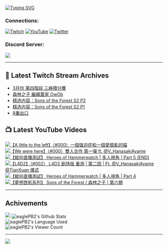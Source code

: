 <!--### Hello people, I'm EaglePB2 - The one who building something for fun 👋
Thank you for standby for this profile.   
The purpose of this profile is coming soon.   
You may come back later, as you wish if this readme.md is updated.   -->

<a href="https://git.io/typing-svg"><img src="https://readme-typing-svg.herokuapp.com?font=Fira+Code&duration=1000&pause=5000&vCenter=true&random=false&width=500&lines=%F0%9F%91%8B+Hello+Everyone%2C+I'm+EaglePB2.;%F0%9F%99%87+Thank+you+for+stopping+by+my+profile.+;%F0%9F%94%AD+%3D%3D%3D%3D+%F0%9F%94%AD;%F0%9F%91%8B+%E4%BD%A0%E5%A5%BD%EF%BC%8C%E6%AD%A1%E8%BF%8E%E4%BE%86%E5%88%B0%E6%88%91%E7%9A%84%E4%BB%A3%E7%A2%BC%E5%BA%AB%E3%80%82;%F0%9F%99%87+%E6%84%9F%E8%AC%9D%E5%89%8D%E4%BE%86%E5%8F%83%E8%A7%80%E5%B0%8F%E5%B1%8B+owo~" alt="Typing SVG" /></a>

### Connections:

[![Twitch](https://img.shields.io/badge/Twitch-9347FF?style=flat-square&logo=twitch&logoColor=white)](https://www.twitch.tv/eaglepb2)
[![YouTube](https://img.shields.io/badge/YouTube-%23FF0000.svg?style=flat-square&logo=YouTube&logoColor=white)](https://www.youtube.com/eaglepb2)
[![Twitter](https://img.shields.io/badge/Twitter-%231DA1F2.svg?style=flat-square&logo=Twitter&logoColor=white)](https://twitter.com/eaglepb2)

### Discord Server:

[![](https://invidget.switchblade.xyz/qKrub9b?theme=dark&language=ch)](https://discord.gg/qKrub9b)

---

## 👾 Latest Twitch Stream Archives
<!-- TWITCH:START -->
- [3月份 第四階段 三麻積分賽](https://www.twitch.tv/videos/2102858897)
- [森林之子 繼續蓋家 OwOb](https://www.twitch.tv/videos/2100035458)
- [精选内容：Sons of the Forest S2 P2](https://www.twitch.tv/videos/2099119698)
- [精选内容：Sons of the Forest S2 P1](https://www.twitch.tv/videos/2099119504)
- [8番出口](https://www.twitch.tv/videos/2099117953)
<!-- TWITCH:END -->



## 📺 Latest YouTube Videos
<!-- YOUTUBE:START -->
<!-- YOUTUBE:END -->

<!-- BEGIN YOUTUBE-CARDS -->
<a href="https://www.youtube.com/watch?v=hTTbkImI4G0">
  <picture>
    <source media="(prefers-color-scheme: dark)" srcset="https://ytcards.demolab.com/?id=hTTbkImI4G0&title=%E3%80%90A+little+to+the+left%E3%80%91%EF%BC%88%23000%EF%BC%89%E4%B8%80%E5%80%8B%E5%BC%BA%E8%BF%AB%E7%97%87%E5%92%8C%E4%B8%80%E5%80%8B%E6%84%9B%E6%90%97%E4%BA%82%E7%9A%84%E8%B2%93&lang=zh&timestamp=1711684832&background_color=%230d1117&title_color=%23ffffff&stats_color=%23dedede&max_title_lines=1&width=250&border_radius=5&duration=9026">
    <img src="https://ytcards.demolab.com/?id=hTTbkImI4G0&title=%E3%80%90A+little+to+the+left%E3%80%91%EF%BC%88%23000%EF%BC%89%E4%B8%80%E5%80%8B%E5%BC%BA%E8%BF%AB%E7%97%87%E5%92%8C%E4%B8%80%E5%80%8B%E6%84%9B%E6%90%97%E4%BA%82%E7%9A%84%E8%B2%93&lang=zh&timestamp=1711684832&background_color=%23ffffff&title_color=%2324292f&stats_color=%2357606a&max_title_lines=1&width=250&border_radius=5&duration=9026" alt="【A little to the left】（#000）一個强迫症和一個愛搗亂的貓" title="【A little to the left】（#000）一個强迫症和一個愛搗亂的貓">
  </picture>
</a>
<a href="https://www.youtube.com/watch?v=Ocd07Hrp_6s">
  <picture>
    <source media="(prefers-color-scheme: dark)" srcset="https://ytcards.demolab.com/?id=Ocd07Hrp_6s&title=%E3%80%90We+were+here%E3%80%91%EF%BC%88%23000%EF%BC%89%E9%9B%99%E4%BA%BA%E5%90%88%E4%BD%9C+%E7%AC%AC%E4%B8%80%E5%BD%88+ft.+%40V_HanasakiAyame&lang=zh&timestamp=1711641152&background_color=%230d1117&title_color=%23ffffff&stats_color=%23dedede&max_title_lines=1&width=250&border_radius=5&duration=4853">
    <img src="https://ytcards.demolab.com/?id=Ocd07Hrp_6s&title=%E3%80%90We+were+here%E3%80%91%EF%BC%88%23000%EF%BC%89%E9%9B%99%E4%BA%BA%E5%90%88%E4%BD%9C+%E7%AC%AC%E4%B8%80%E5%BD%88+ft.+%40V_HanasakiAyame&lang=zh&timestamp=1711641152&background_color=%23ffffff&title_color=%2324292f&stats_color=%2357606a&max_title_lines=1&width=250&border_radius=5&duration=4853" alt="【We were here】（#000）雙人合作 第一彈 ft. @V_HanasakiAyame" title="【We were here】（#000）雙人合作 第一彈 ft. @V_HanasakiAyame">
  </picture>
</a>
<a href="https://www.youtube.com/watch?v=Ejryk_SmHi4">
  <picture>
    <source media="(prefers-color-scheme: dark)" srcset="https://ytcards.demolab.com/?id=Ejryk_SmHi4&title=%E3%80%90%E7%B8%B1%E5%90%91%E7%9B%B4%E6%92%AD%E6%B8%AC%E8%A9%A6%E3%80%91+Heroes+of+Hammerwatch+%7C+%E5%A4%9A%E4%BA%BA%E8%A6%96%E8%A7%92+%7C+Part+5+%28END%29&lang=zh&timestamp=1711611284&background_color=%230d1117&title_color=%23ffffff&stats_color=%23dedede&max_title_lines=1&width=250&border_radius=5&duration=11184">
    <img src="https://ytcards.demolab.com/?id=Ejryk_SmHi4&title=%E3%80%90%E7%B8%B1%E5%90%91%E7%9B%B4%E6%92%AD%E6%B8%AC%E8%A9%A6%E3%80%91+Heroes+of+Hammerwatch+%7C+%E5%A4%9A%E4%BA%BA%E8%A6%96%E8%A7%92+%7C+Part+5+%28END%29&lang=zh&timestamp=1711611284&background_color=%23ffffff&title_color=%2324292f&stats_color=%2357606a&max_title_lines=1&width=250&border_radius=5&duration=11184" alt="【縱向直播測試】 Heroes of Hammerwatch | 多人視角 | Part 5 (END)" title="【縱向直播測試】 Heroes of Hammerwatch | 多人視角 | Part 5 (END)">
  </picture>
</a>
<a href="https://www.youtube.com/watch?v=7juZgygmBoA">
  <picture>
    <source media="(prefers-color-scheme: dark)" srcset="https://ytcards.demolab.com/?id=7juZgygmBoA&title=%E3%80%90L4D2%E3%80%91%EF%BC%88%23002%EF%BC%89+L4D2+%E5%89%A7%E5%9C%BA%E7%89%88+%E9%87%8D%E6%B8%B8+%7C+%E7%AC%AC%E4%BA%8C%E5%9B%A2+%7C+Ft.++%40V_HanasakiAyame+%40TianXuan+%E5%84%80%E5%BC%8F&lang=zh&timestamp=1711533564&background_color=%230d1117&title_color=%23ffffff&stats_color=%23dedede&max_title_lines=1&width=250&border_radius=5&duration=21323">
    <img src="https://ytcards.demolab.com/?id=7juZgygmBoA&title=%E3%80%90L4D2%E3%80%91%EF%BC%88%23002%EF%BC%89+L4D2+%E5%89%A7%E5%9C%BA%E7%89%88+%E9%87%8D%E6%B8%B8+%7C+%E7%AC%AC%E4%BA%8C%E5%9B%A2+%7C+Ft.++%40V_HanasakiAyame+%40TianXuan+%E5%84%80%E5%BC%8F&lang=zh&timestamp=1711533564&background_color=%23ffffff&title_color=%2324292f&stats_color=%2357606a&max_title_lines=1&width=250&border_radius=5&duration=21323" alt="【L4D2】（#002） L4D2 剧场版 重游 | 第二团 | Ft.  @V_HanasakiAyame @TianXuan 儀式" title="【L4D2】（#002） L4D2 剧场版 重游 | 第二团 | Ft.  @V_HanasakiAyame @TianXuan 儀式">
  </picture>
</a>
<a href="https://www.youtube.com/watch?v=xH4ukG7luOw">
  <picture>
    <source media="(prefers-color-scheme: dark)" srcset="https://ytcards.demolab.com/?id=xH4ukG7luOw&title=%E3%80%90%E7%B8%B1%E5%90%91%E7%9B%B4%E6%92%AD%E6%B8%AC%E8%A9%A6%E3%80%91+Heroes+of+Hammerwatch+%7C+%E5%A4%9A%E4%BA%BA%E8%A6%96%E8%A7%92+%7C+Part+4&lang=zh&timestamp=1711510732&background_color=%230d1117&title_color=%23ffffff&stats_color=%23dedede&max_title_lines=1&width=250&border_radius=5&duration=11067">
    <img src="https://ytcards.demolab.com/?id=xH4ukG7luOw&title=%E3%80%90%E7%B8%B1%E5%90%91%E7%9B%B4%E6%92%AD%E6%B8%AC%E8%A9%A6%E3%80%91+Heroes+of+Hammerwatch+%7C+%E5%A4%9A%E4%BA%BA%E8%A6%96%E8%A7%92+%7C+Part+4&lang=zh&timestamp=1711510732&background_color=%23ffffff&title_color=%2324292f&stats_color=%2357606a&max_title_lines=1&width=250&border_radius=5&duration=11067" alt="【縱向直播測試】 Heroes of Hammerwatch | 多人視角 | Part 4" title="【縱向直播測試】 Heroes of Hammerwatch | 多人視角 | Part 4">
  </picture>
</a>
<a href="https://www.youtube.com/watch?v=Es_gIB-Lr5k">
  <picture>
    <source media="(prefers-color-scheme: dark)" srcset="https://ytcards.demolab.com/?id=Es_gIB-Lr5k&title=%E3%80%90%E5%A4%A2%E6%83%B3%E5%95%93%E8%88%AA%E7%B3%BB%E5%88%97%E3%80%91+Sons+of+the+Forest+%2F+%E6%A3%AE%E6%9E%97%E4%B9%8B%E5%AD%90+%7C+%E7%AC%AC%E5%85%AD%E6%9C%9F&lang=zh&timestamp=1711474023&background_color=%230d1117&title_color=%23ffffff&stats_color=%23dedede&max_title_lines=1&width=250&border_radius=5&duration=6198">
    <img src="https://ytcards.demolab.com/?id=Es_gIB-Lr5k&title=%E3%80%90%E5%A4%A2%E6%83%B3%E5%95%93%E8%88%AA%E7%B3%BB%E5%88%97%E3%80%91+Sons+of+the+Forest+%2F+%E6%A3%AE%E6%9E%97%E4%B9%8B%E5%AD%90+%7C+%E7%AC%AC%E5%85%AD%E6%9C%9F&lang=zh&timestamp=1711474023&background_color=%23ffffff&title_color=%2324292f&stats_color=%2357606a&max_title_lines=1&width=250&border_radius=5&duration=6198" alt="【夢想啓航系列】 Sons of the Forest / 森林之子 | 第六期" title="【夢想啓航系列】 Sons of the Forest / 森林之子 | 第六期">
  </picture>
</a>
<!-- END YOUTUBE-CARDS -->

---

## Achivements
[![](https://github-profile-trophy.vercel.app/?username=eaglepb2&theme=monokai&no-bg=true&&title=Repositories,Issues,Commit,MultiLanguage)](https://github.com/anuraghazra/github-readme-stats)
<img align="center" alt="eaglePB2's Github Stats" src="https://github-readme-stats.vercel.app/api?username=eaglePB2&show_icons=true&hide_border=true&theme=merko" />
<br>
<img align="center" alt="eaglePB2's Language Used" src="https://github-readme-stats.vercel.app/api/top-langs/?username=eaglePB2&show_icons=true&hide_border=true&theme=merko&layout=compact&langs_count=8" />
<br>
<img align="center" alt="eaglePB2's Viewer Count" src="https://visitcount.itsvg.in/api?id=eaglepb2&label=Profile%20Views&color=3&icon=5&pretty=true" />

<hr>

<!-- RANDOMQUOTE:START -->
![](https://quotes-github-readme.vercel.app/api?type=horizontal&theme=merko)
<!-- RANDOMQUOTE:END -->


<!--
       _____   _   _   _____       _____   _   _   ____   
      |_   _| | | | | |  ___|     |  ___| | \ | | |  _  \  
        | |   | |_| | | |___      | |___  |  \| | | | | | 
        | |   |  _  | |  ___|     |  ___| |     | | | | | 
        | |   | | | | | |___      | |___  | |\  | | |_| | 
        |_|   |_| |_| |_____|     |_____| |_| \_| |____ / 
      
-->
